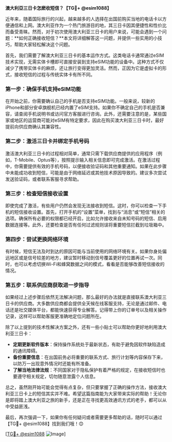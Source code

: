 **澳大利亞三日卡怎麽收短信？【TG💪+ @esim1088】**

近年来，随着国际旅行的兴起，越来越多的人选择在出国前购买当地的电话卡以方便通信和上网。澳大利亚作为一个热门旅游目的地，其三日卡因其便捷性和性价比而备受青睐。然而，对于初次使用澳大利亚三日卡的用户来说，可能会遇到一个问题：**如何正确接收短信？**本文将详细解答这一问题，并提供一些实用的小技巧，帮助大家轻松解决这个问题。

首先，我们需要了解澳大利亚三日卡的基本运作方式。这类电话卡通常通过eSIM技术实现，无需实体卡槽即可直接安装到支持eSIM功能的设备中。这种方式不仅减少了携带实体卡的麻烦，还让旅行变得更加灵活。然而，正因为它是虚拟卡的形式，接收短信的过程与传统实体卡有所不同。

### **第一步：确保手机支持eSIM功能**

在开始之前，你需要确认自己的手机是否支持eSIM功能。一般来说，较新的iPhone和部分安卓旗舰机已经内置了eSIM支持。如果你不确定自己的手机是否兼容，请查阅手机说明书或访问官方客服进行咨询。此外，还需要注意的是，某些国家或地区的运营商可能对eSIM有特定要求，因此在购买澳大利亚三日卡时，最好提前向供应商确认其兼容性。

### **第二步：激活三日卡并绑定手机号码**

激活澳大利亚三日卡的过程相对简单，通常只需下载供应商提供的应用程序（例如，T-Mobile、Optus等），按照提示输入相关信息即可完成激活。在激活过程中，你需要提供有效的手机号码，以便接收验证码和其他重要通知。如果在此步骤中未能成功收到短信，可能是由于网络延迟或其他技术原因导致的。建议多次尝试发送验证码，或者联系客服寻求帮助。

### **第三步：检查短信接收设置**

即使完成了激活，有些用户仍然会发现无法接收到短信。这时，你可以检查一下手机的短信接收设置。首先，打开手机的“设置”菜单，找到与“消息”或“短信”相关的选项。确保所有必要的权限都已经开启，比如允许接收来自未知号码的短信、启用数据连接等。此外，还要检查是否有任何过滤规则误将重要短信拦截到垃圾箱中。

### **第四步：尝试更换网络环境**

有时候，短信无法及时到达的原因可能与当前使用的网络环境有关。如果你身处偏远地区或是信号较差的地方，建议暂时移动到信号覆盖更好的位置再试一次。同时，也可以考虑切换Wi-Fi和蜂窝数据之间的模式，看看是否能够改善短信接收的情况。

### **第五步：联系供应商获取进一步指导**

如果经过上述步骤后依然无法解决问题，那么最好的办法就是直接联系澳大利亚三日卡的供应商。大多数供应商都会提供全天候在线客服支持，无论是通过邮件、电话还是社交媒体平台，都能快速获得专业解答。记得带上你的订单号以及相关操作记录，这样可以帮助客服更准确地定位问题所在。

除了以上提到的技术性解决方案之外，还有一些小贴士可以帮助你更好地利用澳大利亚三日卡：

- **定期更新软件版本**：保持操作系统处于最新状态，有助于避免因软件缺陷造成的通讯障碍。
- **备份重要信息**：在出国前务必将重要的联系方式、旅行计划等内容保存下来，以防万一出现意外情况时还能有所准备。
- **了解当地法律法规**：不同国家对于隐私保护有着严格的规定，在接收短信时也要遵守相关规定，切勿随意泄露个人信息。

总之，虽然刚开始可能会觉得有点复杂，但只要掌握了正确的操作方法，接收澳大利亚三日卡上的短信其实并不难。希望这篇指南能为大家带来实际的帮助！无论你是即将踏上澳大利亚之旅的新手，还是正在寻找更高效通讯方式的老手，都可以从中受益匪浅。

最后，再次强调一下，如果你有任何疑问或者需要更多帮助的话，随时可以通过【TG💪+ @esim1088】找到我们哦！😊

[[TG💪+ @esim1088](https://t.me/s/esim1088) ![Image](https://i.postimg.cc/4NQfJmqS/Snipaste-2025-05-13-00-14-12.png)]